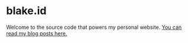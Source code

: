 # blake.id

Welcome to the source code that powers my personal website. [You can read my blog posts here.](https://blake.id)
